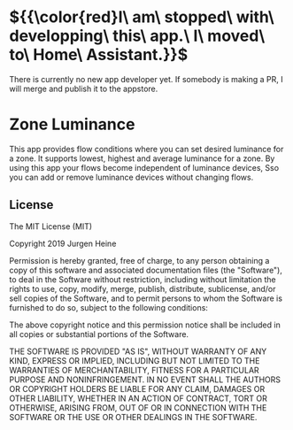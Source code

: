 # ${{\color{red}I\ am\ stopped\ with\ developping\ this\ app.\ I\ moved\ to\ Home\ Assistant.\}}$
There is currently no new app developer yet. If somebody is making a PR, I will merge and publish it to the appstore.

# Zone Luminance

This app provides flow conditions where you can set desired luminance for a zone. It supports lowest, highest and average luminance for a zone.
By using this app your flows become independent of luminance devices, Sso you can add or remove luminance devices without changing flows.

## License
The MIT License (MIT)

Copyright 2019 Jurgen Heine

Permission is hereby granted, free of charge, to any person obtaining a copy
of this software and associated documentation files (the "Software"), to deal
in the Software without restriction, including without limitation the rights
to use, copy, modify, merge, publish, distribute, sublicense, and/or sell
copies of the Software, and to permit persons to whom the Software is
furnished to do so, subject to the following conditions:

The above copyright notice and this permission notice shall be included in
all copies or substantial portions of the Software.

THE SOFTWARE IS PROVIDED "AS IS", WITHOUT WARRANTY OF ANY KIND, EXPRESS OR
IMPLIED, INCLUDING BUT NOT LIMITED TO THE WARRANTIES OF MERCHANTABILITY,
FITNESS FOR A PARTICULAR PURPOSE AND NONINFRINGEMENT. IN NO EVENT SHALL THE
AUTHORS OR COPYRIGHT HOLDERS BE LIABLE FOR ANY CLAIM, DAMAGES OR OTHER
LIABILITY, WHETHER IN AN ACTION OF CONTRACT, TORT OR OTHERWISE, ARISING FROM,
OUT OF OR IN CONNECTION WITH THE SOFTWARE OR THE USE OR OTHER DEALINGS IN
THE SOFTWARE.
